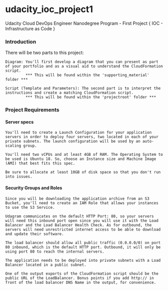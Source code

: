 # udacity_ioc_project1
Udacity Cloud DevOps Engineer Nanodegree Program - First Project { IOC - Infrastructure as Code } 

### Introduction

There will be two parts to this project:

    Diagram: You'll first develop a diagram that you can present as part of your portfolio and as a visual aid to understand the CloudFormation script.
             *** This will be found within the 'supporting_material' folder ***

    Script (Template and Parameters): The second part is to interpret the instructions and create a matching CloudFormation script.
             *** This will be found within the 'projectroot' folder ***

### Project Requirements

#### Server specs

    You'll need to create a Launch Configuration for your application servers in order to deploy four servers, two located in each of your private subnets. The launch configuration will be used by an auto-scaling group.

    You'll need two vCPUs and at least 4GB of RAM. The Operating System to be used is Ubuntu 18. So, choose an Instance size and Machine Image (AMI) that best fits this spec.

    Be sure to allocate at least 10GB of disk space so that you don't run into issues. 

#### Security Groups and Roles

    Since you will be downloading the application archive from an S3 Bucket, you'll need to create an IAM Role that allows your instances to use the S3 Service.

    Udagram communicates on the default HTTP Port: 80, so your servers will need this inbound port open since you will use it with the Load Balancer and the Load Balancer Health Check. As for outbound, the servers will need unrestricted internet access to be able to download and update their software.

    The load balancer should allow all public traffic (0.0.0.0/0) on port 80 inbound, which is the default HTTP port. Outbound, it will only be using port 80 to reach the internal servers.

    The application needs to be deployed into private subnets with a Load Balancer located in a public subnet.

    One of the output exports of the CloudFormation script should be the public URL of the LoadBalancer. Bonus points if you add http:// in front of the load balancer DNS Name in the output, for convenience.


